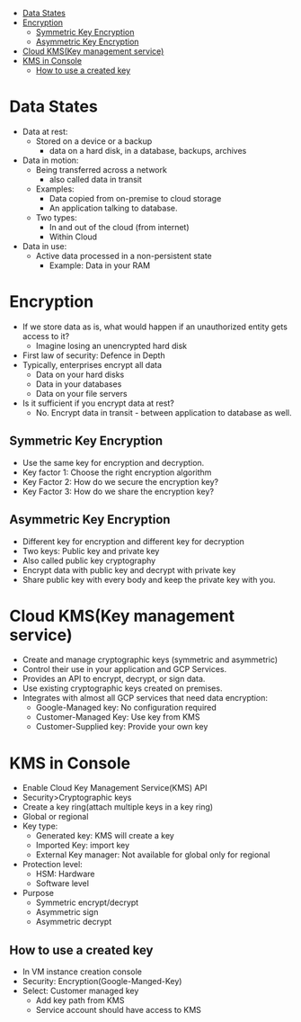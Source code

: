 - [Data States](#data-states)
- [Encryption](#encryption)
  - [Symmetric Key Encryption](#symmetric-key-encryption)
  - [Asymmetric Key Encryption](#asymmetric-key-encryption)
- [Cloud KMS(Key management service)](#cloud-kmskey-management-service)
- [KMS in Console](#kms-in-console)
  - [How to use a created key](#how-to-use-a-created-key)
# Data States
- Data at rest:
  - Stored on a device or a backup
    - data on a hard disk, in a database, backups, archives
- Data in motion:
  - Being transferred across a network
    - also called data in transit
  - Examples:
    - Data copied from on-premise to cloud storage
    - An application talking to database.
  - Two types:
    - In and out of the cloud (from internet)
    - Within Cloud
- Data in use:
  - Active data processed in a non-persistent state
    - Example: Data in your RAM
# Encryption
- If we store data as is, what would happen if an unauthorized entity gets access to it?
  - Imagine losing an unencrypted hard disk
- First law of security: Defence in Depth
- Typically, enterprises encrypt all data
  - Data on your hard disks
  - Data in your databases
  - Data on your file servers
- Is it sufficient if you encrypt data at rest?
  - No. Encrypt data in transit - between application to database as well.

## Symmetric Key Encryption
- Use the same key for encryption and decryption.
- Key factor 1: Choose the right encryption algorithm
- Key Factor 2: How do we secure the encryption key?
- Key Factor 3: How do we share the encryption key?

## Asymmetric Key Encryption
- Different key for encryption and different key for decryption
- Two keys: Public key and private key
- Also called public key cryptography
- Encrypt data with public key and decrypt with private key
- Share public key with every body and keep the private key with you.


# Cloud KMS(Key management service)
- Create and manage cryptographic keys (symmetric and asymmetric)
- Control their use in your application and GCP Services.
- Provides an API to encrypt, decrypt, or sign data.
- Use existing cryptographic keys created on premises.
- Integrates with almost all GCP services that need data encryption:
  - Google-Managed key: No configuration required
  - Customer-Managed Key: Use key from KMS
  - Customer-Supplied key: Provide your own key

# KMS in Console
- Enable Cloud Key Management Service(KMS) API
- Security>Cryptographic keys
- Create a key ring(attach multiple keys in a key ring)
- Global or regional
- Key type:
  - Generated key: KMS will create a key
  - Imported Key: import key
  - External Key manager: Not available for global only for regional
- Protection level: 
  - HSM: Hardware 
  - Software level
- Purpose
  - Symmetric encrypt/decrypt
  - Asymmetric sign
  - Asymmetric decrypt
## How to use a created key
- In VM instance creation console
- Security: Encryption(Google-Manged-Key)
- Select: Customer managed key
  - Add key path from KMS
  - Service account should have access to KMS

